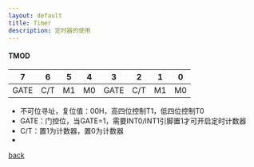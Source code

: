 ```yaml
---
layout: default
title: Timer
description: 定时器的使用
---
```

#### TMOD

| 7 | 6 | 5 | 4 | 3 | 2 | 1 | 0 |
| - | - | - | - | - | - | - | - |
|GATE | C/T | M1 | M0 | GATE | C/T | M1 | M0 |

* 不可位寻址，复位值：00H，高四位控制T1，低四位控制T0
* GATE：门控位，当GATE=1，需要INT0/INT1引脚置1才可开启定时计数器
* C/T：置1为计数器，置0为计数器
*

[back](./)
